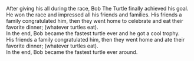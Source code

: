 After giving his all during the race, Bob The Turtle finally achieved his goal.
  \
He won the race and impressed all his friends and families.
His friends a family congratulated him, then they went home to celebrate and eat their favorite dinner; (whatever turtles eat). \
In the end, Bob became the fastest turtle ever and he got a cool trophy. \
His friends a family congratulated him, then they went home and ate their favorite dinner; (whatever turtles eat). \
In the end, Bob became the fastest turtle ever around.
